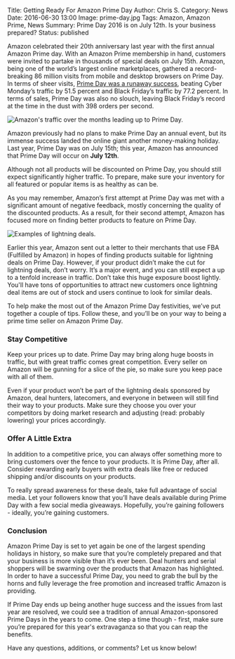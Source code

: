 Title: Getting Ready For Amazon Prime Day
Author: Chris S.
Category: News
Date: 2016-06-30 13:00
Image: prime-day.jpg
Tags: Amazon, Amazon Prime, News
Summary: Prime Day 2016 is on July 12th. Is your business prepared?
Status: published

Amazon celebrated their 20th anniversary last year with the first annual Amazon Prime day. With an Amazon Prime membership in hand, customers were invited to partake in thousands of special deals on July 15th. Amazon, being one of the world’s largest online marketplaces, gathered a record-breaking 86 million visits from mobile and desktop browsers on Prime Day. In terms of sheer visits, [Prime Day was a runaway success](http://www.experian.com/blogs/marketing-forward/2015/07/17/amazon-prime-day-huge-success), beating Cyber Monday’s traffic by 51.5 percent and Black Friday’s traffic by 77.2 percent. In terms of sales, Prime Day was also no slouch, leaving Black Friday’s record at the time in the dust with 398 orders per second.

![Amazon's traffic over the months leading up to Prime Day.](/images/blog/2016/06/amazon-prime-day-daily-traffic-chart-hitwise.png)

Amazon previously had no plans to make Prime Day an annual event, but its immense success landed the online giant another money-making holiday. Last year, Prime Day was on July 15th; this year, Amazon has announced that Prime Day will occur on **July 12th**.

Although not all products will be discounted on Prime Day, you should still expect significantly higher traffic. To prepare, make sure your inventory for all featured or popular items is as healthy as can be. 

As you may remember, Amazon’s first attempt at Prime Day was met with a significant amount of negative feedback, mostly concerning the quality of the discounted products. As a result, for their second attempt, Amazon has focused more on finding better products to feature on Prime Day.

![Examples of lightning deals.](/images/blog/2016/06/amazon_hacks_lightning_deals.jpg)

Earlier this year, Amazon sent out a letter to their merchants that use FBA (Fulfilled by Amazon) in hopes of finding products suitable for lightning deals on Prime Day. However, if your product didn’t make the cut for lightning deals, don’t worry. It’s a major event, and you can still expect a up to a tenfold increase in traffic. Don’t take this huge exposure boost lightly. You'll have tons of opportunities to attract new customers once lightning deal items are out of stock and users continue to look for similar deals.

To help make the most out of the Amazon Prime Day festivities, we’ve put together a couple of tips. Follow these, and you’ll be on your way to being a prime time seller on Amazon Prime Day.

### Stay Competitive 

Keep your prices up to date. Prime Day may bring along huge boosts in traffic, but with great traffic comes great competition. Every seller on Amazon will be gunning for a slice of the pie, so make sure you keep pace with all of them. 

Even if your product won’t be part of the lightning deals sponsored by Amazon, deal hunters, latecomers, and everyone in between will still find their way to your products. Make sure they choose you over your competitors by doing market research and adjusting (read: probably lowering) your prices accordingly.

### Offer A Little Extra

In addition to a competitive price, you can always offer something more to bring customers over the fence to your products. It is Prime Day, after all. Consider rewarding early buyers with extra deals like free or reduced shipping and/or discounts on your products. 

To really spread awareness for these deals, take full advantage of social media. Let your followers know that you’ll have deals available during Prime Day with a few social media giveaways. Hopefully, you’re gaining followers - ideally, you’re gaining customers.

### Conclusion

Amazon Prime Day is set to yet again be one of the largest spending holidays in history, so make sure that you’re completely prepared and that your business is more visible than it’s ever been. Deal hunters and serial shoppers will be swarming over the products that Amazon has highlighted. In order to have a successful Prime Day, you need to grab the bull by the horns and fully leverage the free promotion and increased traffic Amazon is providing. 

If Prime Day ends up being another huge success and the issues from last year are resolved, we could see a tradition of annual Amazon-sponsored Prime Days in the years to come. One step a time though - first, make sure you’re prepared for this year's extravaganza so that you can reap the benefits.

Have any questions, additions, or comments? Let us know below!

